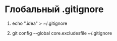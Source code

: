 # Глобальный .gitignore

1) echo ".idea" > ~/.gitignore

2) git config --global core.excludesfile ~/.gitignore
